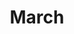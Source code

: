 ---
title: March
url: https://tssforu.bandcamp.com/album/march
image: https://f4.bcbits.com/img/a3109673052_16.jpg
releaseDate: 2020-3-16
---